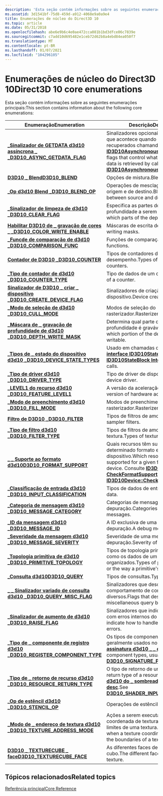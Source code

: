 ```yaml
---
description: 'Esta seção contém informações sobre as seguintes enumerações principais:'
ms.assetid: 3d1541bf-75d8-459d-a912-4068e9a0a9e4
title: Enumerações de núcleo do Direct3D 10
ms.topic: article
ms.date: 05/31/2018
ms.openlocfilehash: abe6e9b6c4e0ae472cca081b1bd3dfce06c7839e
ms.sourcegitcommit: c7add10d695482e1ceb72d62b8a4ebd84ea050f7
ms.translationtype: MT
ms.contentlocale: pt-BR
ms.lasthandoff: 01/07/2021
ms.locfileid: "104296105"
---
```

# <a name="direct3d-10-core-enumerations"></a><span data-ttu-id="af31b-103">Enumerações de núcleo do Direct3D 10</span><span class="sxs-lookup"><span data-stu-id="af31b-103">Direct3D 10 core enumerations</span></span>

<span data-ttu-id="af31b-104">Esta seção contém informações sobre as seguintes enumerações principais:</span><span class="sxs-lookup"><span data-stu-id="af31b-104">This section contains information about the following core enumerations:</span></span>



| <span data-ttu-id="af31b-105">Enumeração</span><span class="sxs-lookup"><span data-stu-id="af31b-105">Enumeration</span></span>                                                               | <span data-ttu-id="af31b-106">Descrição</span><span class="sxs-lookup"><span data-stu-id="af31b-106">Description</span></span>                                                                                                                                         |
|---------------------------------------------------------------------------|-----------------------------------------------------------------------------------------------------------------------------------------------------|
| [<span data-ttu-id="af31b-107">**\_Sinalizador de GETDATA d3d10 assíncrona \_ \_**</span><span class="sxs-lookup"><span data-stu-id="af31b-107">**D3D10\_ASYNC\_GETDATA\_FLAG**</span></span>](/windows/desktop/api/D3D10/ne-d3d10-d3d10_async_getdata_flag)           | <span data-ttu-id="af31b-108">Sinalizadores opcionais que controlam o que acontece quando os dados são recuperados chamando [**ID3D10Asynchronous:: GetData**](/windows/desktop/api/D3D10/nf-d3d10-id3d10asynchronous-getdata).</span><span class="sxs-lookup"><span data-stu-id="af31b-108">Optional flags that control what happens when data is retrieved by calling [**ID3D10Asynchronous::GetData**](/windows/desktop/api/D3D10/nf-d3d10-id3d10asynchronous-getdata).</span></span>       |
| [<span data-ttu-id="af31b-109">**D3D10 \_ Blend**</span><span class="sxs-lookup"><span data-stu-id="af31b-109">**D3D10\_BLEND**</span></span>](/windows/desktop/api/D3D10/ne-d3d10-d3d10_blend)                                       | <span data-ttu-id="af31b-110">Opções de mistura.</span><span class="sxs-lookup"><span data-stu-id="af31b-110">Blend options.</span></span>                                                                                                                                      |
| [<span data-ttu-id="af31b-111">**\_Op d3d10 Blend \_**</span><span class="sxs-lookup"><span data-stu-id="af31b-111">**D3D10\_BLEND\_OP**</span></span>](/windows/desktop/api/D3D10/ne-d3d10-d3d10_blend_op)                                | <span data-ttu-id="af31b-112">Operações de mesclagem entre pixels de origem e de destino.</span><span class="sxs-lookup"><span data-stu-id="af31b-112">Blending operations between source and destination pixels.</span></span>                                                                                          |
| [<span data-ttu-id="af31b-113">**\_Sinalizador de limpeza de d3d10 \_**</span><span class="sxs-lookup"><span data-stu-id="af31b-113">**D3D10\_CLEAR\_FLAG**</span></span>](/windows/desktop/api/D3D10/ne-d3d10-d3d10_clear_flag)                            | <span data-ttu-id="af31b-114">Especifica as partes do estêncil de profundidade a serem limpas.</span><span class="sxs-lookup"><span data-stu-id="af31b-114">Specifies which parts of the depth stencil to clear.</span></span>                                                                                                |
| [<span data-ttu-id="af31b-115">**Habilitar D3D10 de \_ gravação de cores \_ \_**</span><span class="sxs-lookup"><span data-stu-id="af31b-115">**D3D10\_COLOR\_WRITE\_ENABLE**</span></span>](/windows/desktop/api/D3D10/ne-d3d10-d3d10_color_write_enable)           | <span data-ttu-id="af31b-116">Máscaras de escrita de cores.</span><span class="sxs-lookup"><span data-stu-id="af31b-116">Color writing masks.</span></span>                                                                                                                                |
| [<span data-ttu-id="af31b-117">**\_Funcde de comparação de d3d10 \_**</span><span class="sxs-lookup"><span data-stu-id="af31b-117">**D3D10\_COMPARISON\_FUNC**</span></span>](/windows/desktop/api/D3D10/ne-d3d10-d3d10_comparison_func)                  | <span data-ttu-id="af31b-118">Funções de comparação.</span><span class="sxs-lookup"><span data-stu-id="af31b-118">Comparison functions.</span></span>                                                                                                                               |
| [<span data-ttu-id="af31b-119">**Contador de D3D10 \_**</span><span class="sxs-lookup"><span data-stu-id="af31b-119">**D3D10\_COUNTER**</span></span>](/windows/desktop/api/D3D10/ne-d3d10-d3d10_counter)                                   | <span data-ttu-id="af31b-120">Tipos de contadores de desempenho.</span><span class="sxs-lookup"><span data-stu-id="af31b-120">Types of performance counters.</span></span>                                                                                                                      |
| [<span data-ttu-id="af31b-121">**\_Tipo de contador de d3d10 \_**</span><span class="sxs-lookup"><span data-stu-id="af31b-121">**D3D10\_COUNTER\_TYPE**</span></span>](/windows/desktop/api/D3D10/ne-d3d10-d3d10_counter_type)                        | <span data-ttu-id="af31b-122">Tipo de dados de um contador.</span><span class="sxs-lookup"><span data-stu-id="af31b-122">Data type of a counter.</span></span>                                                                                                                             |
| [<span data-ttu-id="af31b-123">**Sinalizador de D3D10 \_ criar \_ dispositivo \_**</span><span class="sxs-lookup"><span data-stu-id="af31b-123">**D3D10\_CREATE\_DEVICE\_FLAG**</span></span>](/windows/desktop/api/D3D10/ne-d3d10-d3d10_create_device_flag)           | <span data-ttu-id="af31b-124">Sinalizadores de criação de dispositivo.</span><span class="sxs-lookup"><span data-stu-id="af31b-124">Device creation flags.</span></span>                                                                                                                              |
| [<span data-ttu-id="af31b-125">**\_Modo de seleção de d3d10 \_**</span><span class="sxs-lookup"><span data-stu-id="af31b-125">**D3D10\_CULL\_MODE**</span></span>](/windows/desktop/api/D3D10/ne-d3d10-d3d10_cull_mode)                              | <span data-ttu-id="af31b-126">Modos de seleção do rasterizador.</span><span class="sxs-lookup"><span data-stu-id="af31b-126">Rasterizer cull modes.</span></span>                                                                                                                              |
| [<span data-ttu-id="af31b-127">**\_Máscara de \_ gravação de profundidade de d3d10 \_**</span><span class="sxs-lookup"><span data-stu-id="af31b-127">**D3D10\_DEPTH\_WRITE\_MASK**</span></span>](/windows/desktop/api/D3D10/ne-d3d10-d3d10_depth_write_mask)               | <span data-ttu-id="af31b-128">Determina qual parte do estêncil de profundidade é gravável.</span><span class="sxs-lookup"><span data-stu-id="af31b-128">Determines which portion of the depth stencil is writable.</span></span>                                                                                          |
| [<span data-ttu-id="af31b-129">**\_Tipos de \_ estado do dispositivo d3d10 \_**</span><span class="sxs-lookup"><span data-stu-id="af31b-129">**D3D10\_DEVICE\_STATE\_TYPES**</span></span>](/windows/desktop/api/D3D10Effect/ne-d3d10effect-d3d10_device_state_types)           | <span data-ttu-id="af31b-130">Usado em chamadas de função de [**interface ID3D10StateBlock**](/windows/desktop/api/d3d10effect/nn-d3d10effect-id3d10stateblock) .</span><span class="sxs-lookup"><span data-stu-id="af31b-130">Used in [**ID3D10StateBlock Interface**](/windows/desktop/api/d3d10effect/nn-d3d10effect-id3d10stateblock) function calls.</span></span>                                                                      |
| [<span data-ttu-id="af31b-131">**\_Tipo de driver d3d10 \_**</span><span class="sxs-lookup"><span data-stu-id="af31b-131">**D3D10\_DRIVER\_TYPE**</span></span>](/windows/desktop/api/D3D10misc/ne-d3d10misc-d3d10_driver_type)                          | <span data-ttu-id="af31b-132">Tipo de driver de dispositivo.</span><span class="sxs-lookup"><span data-stu-id="af31b-132">Type of device driver.</span></span>                                                                                                                              |
| [<span data-ttu-id="af31b-133">**\_LEVEL1 do recurso d3d10 \_**</span><span class="sxs-lookup"><span data-stu-id="af31b-133">**D3D10\_FEATURE\_LEVEL1**</span></span>](/windows/desktop/api/D3D10_1/ne-d3d10_1-d3d10_feature_level1)                    | <span data-ttu-id="af31b-134">A versão da aceleração de hardware.</span><span class="sxs-lookup"><span data-stu-id="af31b-134">The version of hardware acceleration.</span></span>                                                                                                               |
| [<span data-ttu-id="af31b-135">**\_Modo de preenchimento d3d10 \_**</span><span class="sxs-lookup"><span data-stu-id="af31b-135">**D3D10\_FILL\_MODE**</span></span>](/windows/desktop/api/D3D10/ne-d3d10-d3d10_fill_mode)                              | <span data-ttu-id="af31b-136">Modos de preenchimento do rasterizador.</span><span class="sxs-lookup"><span data-stu-id="af31b-136">Rasterizer fill modes.</span></span>                                                                                                                              |
| [<span data-ttu-id="af31b-137">**Filtro de D3D10 \_**</span><span class="sxs-lookup"><span data-stu-id="af31b-137">**D3D10\_FILTER**</span></span>](/windows/desktop/api/D3D10/ne-d3d10-d3d10_filter)                                     | <span data-ttu-id="af31b-138">Tipos de filtros de amostra.</span><span class="sxs-lookup"><span data-stu-id="af31b-138">Types of sampler filters.</span></span>                                                                                                                           |
| [<span data-ttu-id="af31b-139">**\_Tipo de filtro d3d10 \_**</span><span class="sxs-lookup"><span data-stu-id="af31b-139">**D3D10\_FILTER\_TYPE**</span></span>](/windows/desktop/api/D3D10/ne-d3d10-d3d10_filter_type)                          | <span data-ttu-id="af31b-140">Tipos de filtros de amostragem de textura.</span><span class="sxs-lookup"><span data-stu-id="af31b-140">Types of texture-sampling filters.</span></span>                                                                                                                  |
| [<span data-ttu-id="af31b-141">**\_ \_ Suporte ao formato d3d10**</span><span class="sxs-lookup"><span data-stu-id="af31b-141">**D3D10\_FORMAT\_SUPPORT**</span></span>](/windows/desktop/api/D3D10/ne-d3d10-d3d10_format_support)                    | <span data-ttu-id="af31b-142">Quais recursos têm suporte para um determinado formato e determinado dispositivo.</span><span class="sxs-lookup"><span data-stu-id="af31b-142">Which resources are supported for a given format and given device.</span></span> <span data-ttu-id="af31b-143">Consulte [**ID3D10Device:: CheckFormatSupport**](/windows/desktop/api/D3D10/nf-d3d10-id3d10device-checkformatsupport).</span><span class="sxs-lookup"><span data-stu-id="af31b-143">See [**ID3D10Device::CheckFormatSupport**](/windows/desktop/api/D3D10/nf-d3d10-id3d10device-checkformatsupport).</span></span> |
| [<span data-ttu-id="af31b-144">**\_Classificação de entrada d3d10 \_**</span><span class="sxs-lookup"><span data-stu-id="af31b-144">**D3D10\_INPUT\_CLASSIFICATION**</span></span>](/windows/desktop/api/D3D10/ne-d3d10-d3d10_input_classification)        | <span data-ttu-id="af31b-145">Tipos de dados de entrada.</span><span class="sxs-lookup"><span data-stu-id="af31b-145">Types of input data.</span></span>                                                                                                                                |
| [<span data-ttu-id="af31b-146">**\_Categoria de mensagem d3d10 \_**</span><span class="sxs-lookup"><span data-stu-id="af31b-146">**D3D10\_MESSAGE\_CATEGORY**</span></span>](/windows/desktop/api/d3d10sdklayers/ne-d3d10sdklayers-d3d10_message_category)                | <span data-ttu-id="af31b-147">Categorias de mensagens de depuração.</span><span class="sxs-lookup"><span data-stu-id="af31b-147">Categories of debug messages.</span></span>                                                                                                                       |
| [<span data-ttu-id="af31b-148">**\_ID da mensagem d3d10 \_**</span><span class="sxs-lookup"><span data-stu-id="af31b-148">**D3D10\_MESSAGE\_ID**</span></span>](/windows/desktop/api/d3d10sdklayers/ne-d3d10sdklayers-d3d10_message_id)                            | <span data-ttu-id="af31b-149">A ID exclusiva de uma mensagem de depuração.</span><span class="sxs-lookup"><span data-stu-id="af31b-149">A debug message's unique ID.</span></span>                                                                                                                        |
| [<span data-ttu-id="af31b-150">**\_Severidade da mensagem d3d10 \_**</span><span class="sxs-lookup"><span data-stu-id="af31b-150">**D3D10\_MESSAGE\_SEVERITY**</span></span>](/windows/desktop/api/d3d10sdklayers/ne-d3d10sdklayers-d3d10_message_severity)                | <span data-ttu-id="af31b-151">Severidade de uma mensagem de depuração.</span><span class="sxs-lookup"><span data-stu-id="af31b-151">Severity of a debug message.</span></span>                                                                                                                        |
| <span data-ttu-id="af31b-152">[**\_Topologia primitiva de d3d10 \_**](/previous-versions/windows/desktop/legacy/bb205334(v=vs.85))</span><span class="sxs-lookup"><span data-stu-id="af31b-152">[**D3D10\_PRIMITIVE\_TOPOLOGY**](/previous-versions/windows/desktop/legacy/bb205334(v=vs.85))</span></span>            | <span data-ttu-id="af31b-153">Tipos de topologia primitiva ou a maneira como os dados de um primitivo são organizados.</span><span class="sxs-lookup"><span data-stu-id="af31b-153">Types of primitive topology or the way a primitive's data is arranged.</span></span>                                                                              |
| [<span data-ttu-id="af31b-154">**\_Consulta d3d10**</span><span class="sxs-lookup"><span data-stu-id="af31b-154">**D3D10\_QUERY**</span></span>](/windows/desktop/api/D3D10/ne-d3d10-d3d10_query)                                       | <span data-ttu-id="af31b-155">Tipos de consultas.</span><span class="sxs-lookup"><span data-stu-id="af31b-155">Types of queries.</span></span>                                                                                                                                   |
| [<span data-ttu-id="af31b-156">**\_ \_ Sinalizador variado de consulta d3d10 \_**</span><span class="sxs-lookup"><span data-stu-id="af31b-156">**D3D10\_QUERY\_MISC\_FLAG**</span></span>](/windows/desktop/api/D3D10/ne-d3d10-d3d10_query_misc_flag)                 | <span data-ttu-id="af31b-157">Sinalizadores que descrevem o comportamento de consulta diversos.</span><span class="sxs-lookup"><span data-stu-id="af31b-157">Flags that describe miscellaneous query behavior.</span></span>                                                                                                   |
| [<span data-ttu-id="af31b-158">**\_Sinalizador de aumento de d3d10 \_**</span><span class="sxs-lookup"><span data-stu-id="af31b-158">**D3D10\_RAISE\_FLAG**</span></span>](/windows/desktop/api/D3D10/ne-d3d10-d3d10_raise_flag)                            | <span data-ttu-id="af31b-159">Sinalizadores que indicam como lidar com erros internos do driver.</span><span class="sxs-lookup"><span data-stu-id="af31b-159">Flags that indicate how to handle internal driver errors.</span></span>                                                                                           |
| [<span data-ttu-id="af31b-160">**\_Tipo de \_ componente de registro d3d10 \_**</span><span class="sxs-lookup"><span data-stu-id="af31b-160">**D3D10\_REGISTER\_COMPONENT\_TYPE**</span></span>](/windows/win32/api/d3dcommon/ne-d3dcommon-d3d_register_component_type) | <span data-ttu-id="af31b-161">Os tipos de componente de registro, geralmente usados no [**\_ parâmetro de assinatura d3d10 \_ \_ desc**](/windows/desktop/api/D3D10Shader/ns-d3d10shader-d3d10_signature_parameter_desc).</span><span class="sxs-lookup"><span data-stu-id="af31b-161">The register component types, usually used in [**D3D10\_SIGNATURE\_PARAMETER\_DESC**](/windows/desktop/api/D3D10Shader/ns-d3d10shader-d3d10_signature_parameter_desc).</span></span>                          |
| [<span data-ttu-id="af31b-162">**\_Tipo de \_ retorno de recurso d3d10 \_**</span><span class="sxs-lookup"><span data-stu-id="af31b-162">**D3D10\_RESOURCE\_RETURN\_TYPE**</span></span>](/windows/win32/api/d3dcommon/ne-d3dcommon-d3d_resource_return_type)       | <span data-ttu-id="af31b-163">O tipo de retorno de um recurso.</span><span class="sxs-lookup"><span data-stu-id="af31b-163">The return type of a resource.</span></span> <span data-ttu-id="af31b-164">Consulte [**d3d10 do \_ sombreador de \_ entrada \_ \_ desc**](/windows/desktop/api/D3D10Shader/ns-d3d10shader-d3d10_shader_input_bind_desc).</span><span class="sxs-lookup"><span data-stu-id="af31b-164">See [**D3D10\_SHADER\_INPUT\_BIND\_DESC**](/windows/desktop/api/D3D10Shader/ns-d3d10shader-d3d10_shader_input_bind_desc).</span></span>                                        |
| [<span data-ttu-id="af31b-165">**\_Op de estêncil d3d10 \_**</span><span class="sxs-lookup"><span data-stu-id="af31b-165">**D3D10\_STENCIL\_OP**</span></span>](/windows/desktop/api/D3D10/ne-d3d10-d3d10_stencil_op)                            | <span data-ttu-id="af31b-166">Operações de estêncil.</span><span class="sxs-lookup"><span data-stu-id="af31b-166">Stencil operations.</span></span>                                                                                                                                 |
| [<span data-ttu-id="af31b-167">**\_Modo de \_ endereço de textura d3d10 \_**</span><span class="sxs-lookup"><span data-stu-id="af31b-167">**D3D10\_TEXTURE\_ADDRESS\_MODE**</span></span>](/windows/desktop/api/D3D10/ne-d3d10-d3d10_texture_address_mode)       | <span data-ttu-id="af31b-168">Ações a serem executadas quando uma coordenada de textura estiver fora dos limites de uma textura.</span><span class="sxs-lookup"><span data-stu-id="af31b-168">Actions to perform when a texture coordinate is outside of the boundaries of a texture.</span></span>                                                             |
| [<span data-ttu-id="af31b-169">**D3D10 \_ TEXTURECUBE \_ face**</span><span class="sxs-lookup"><span data-stu-id="af31b-169">**D3D10\_TEXTURECUBE\_FACE**</span></span>](/windows/desktop/api/D3D10/ne-d3d10-d3d10_texturecube_face)                | <span data-ttu-id="af31b-170">As diferentes faces de uma textura de cubo.</span><span class="sxs-lookup"><span data-stu-id="af31b-170">The different faces of a cube texture.</span></span>                                                                                                              |



 

## <a name="related-topics"></a><span data-ttu-id="af31b-171">Tópicos relacionados</span><span class="sxs-lookup"><span data-stu-id="af31b-171">Related topics</span></span>

<dl> <dt>

[<span data-ttu-id="af31b-172">Referência principal</span><span class="sxs-lookup"><span data-stu-id="af31b-172">Core Reference</span></span>](d3d10-graphics-reference-d3d10-core.md)
</dt> </dl>

 

 
